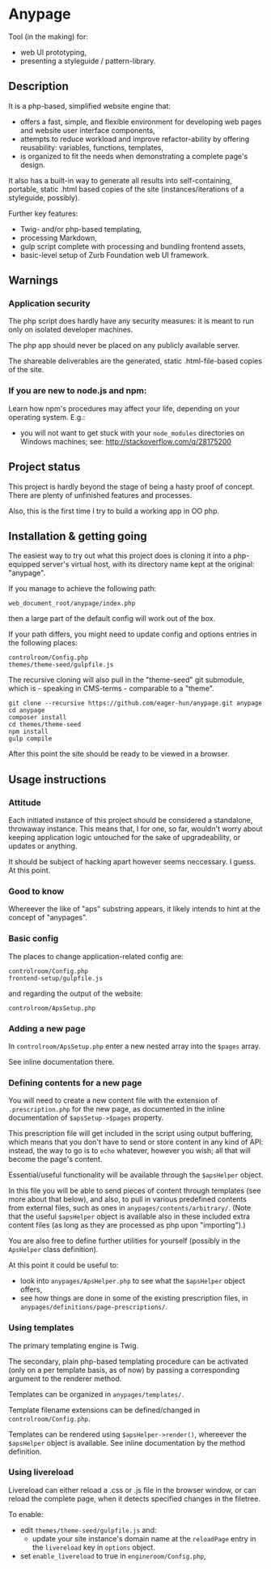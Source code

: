 # Anypage

Tool (in the making) for:

- web UI prototyping,
- presenting a styleguide / pattern-library.

## Description

It is a php-based, simplified website engine that:

- offers a fast, simple, and flexible environment for developing web pages and
  website user interface components,
- attempts to reduce workload and improve refactor-ability by offering
  reusability: variables, functions, templates,
- is organized to fit the needs when demonstrating a complete page's design.

It also has a built-in way to generate all results into self-containing,
portable, static .html based copies of the site (instances/iterations of
a styleguide, possibly).

Further key features:

- Twig- and/or php-based templating,
- processing Markdown,
- gulp script complete with processing and bundling frontend assets,
- basic-level setup of Zurb Foundation web UI framework.


## Warnings

### Application security

The php script does hardly have any security measures: it is meant to run only
on isolated developer machines.

The php app should never be placed on any publicly available server.

The shareable deliverables are the generated, static .html-file-based copies of
the site.

### If you are new to node.js and npm:

Learn how npm's procedures may affect your life, depending on your operating
system. E.g.:

- you will not want to get stuck with your `node_modules` directories on
  Windows machines; see: http://stackoverflow.com/q/28175200


## Project status

This project is hardly beyond the stage of being a hasty proof of concept.
There are plenty of unfinished features and processes.

Also, this is the first time I try to build a working app in OO php.


## Installation & getting going

The easiest way to try out what this project does is cloning it into
a php-equipped server's virtual host, with its directory name kept at the
original: "anypage".

If you manage to achieve the following path:

    web_document_root/anypage/index.php

then a large part of the default config will work out of the box.

If your path differs, you might need to update config and options entries in
the following places:

    controlroom/Config.php
    themes/theme-seed/gulpfile.js

The recursive cloning will also pull in the "theme-seed" git submodule, which
is - speaking in CMS-terms - comparable to a "theme".

    git clone --recursive https://github.com/eager-hun/anypage.git anypage
    cd anypage
    composer install
    cd themes/theme-seed
    npm install
    gulp compile

After this point the site should be ready to be viewed in a browser.


## Usage instructions

### Attitude

Each initiated instance of this project should be considered a standalone,
throwaway instance. This means that, I for one, so far, wouldn't worry about
keeping application logic untouched for the sake of upgradeability, or updates
or anything.

It should be subject of hacking apart however seems neccessary. I guess. At
this point.

### Good to know

Whereever the like of "aps" substring appears, it likely intends to hint at the
concept of "anypages".

### Basic config

The places to change application-related config are:

    controlroom/Config.php
    frontend-setup/gulpfile.js

and regarding the output of the website:

    controlroom/ApsSetup.php

### Adding a new page

In `controlroom/ApsSetup.php` enter a new nested array into the `$pages` array.

See inline documentation there.

### Defining contents for a new page

You will need to create a new content file with the extension of
`.prescription.php` for the new page, as documented in the inline documentation
of `$apsSetup->$pages` property.

This prescription file will get included in the script using output buffering,
which means that you don't have to send or store content in any kind of API:
instead, the way to go is to `echo` whatever, however you wish; all that will
become the page's content.

Essential/useful functionality will be available through the `$apsHelper`
object.

In this file you will be able to send pieces of content through templates (see
more about that below), and also, to pull in various predefined contents from
external files, such as ones in `anypages/contents/arbitrary/`. (Note that the
useful `$apsHelper` object is available also in these included extra content
files (as long as they are processed as php upon "importing").)

You are also free to define further utilities for yourself (possibly in the
`ApsHelper` class definition).

At this point it could be useful to:

- look into `anypages/ApsHelper.php` to see what the `$apsHelper` object
  offers,
- see how things are done in some of the existing prescription files, in
  `anypages/definitions/page-prescriptions/`.

### Using templates

The primary templating engine is Twig.

The secondary, plain php-based templating procedure can be activated (only on
a per template basis, as of now) by passing a corresponding argument to the renderer
method.

Templates can be organized in `anypages/templates/`.

Template filename extensions can be defined/changed in `controlroom/Config.php`.

Templates can be rendered using `$apsHelper->render()`, whereever the
`$apsHelper` object is available. See inline documentation by the method
definition.

### Using livereload

Livereload can either reload a .css or .js file in the browser window, or can
reload the complete page, when it detects specified changes in the filetree.

To enable:

- edit `themes/theme-seed/gulpfile.js` and:
  - update your site instance's domain name at the `reloadPage` entry in the
    `livereload` key in `options` object.
- set `enable_livereload` to true in `engineroom/Config.php`, 

